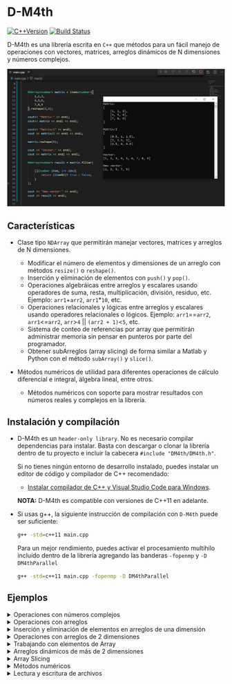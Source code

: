 # D-M4th
[![C++Version](https://img.shields.io/badge/C%2B%2B-11%2C%2014%2C%2017-blue)](C++11,14,17)
[![Build Status](https://travis-ci.org/rolando95/DM4th.svg?branch=master)](https://travis-ci.org/rolando95/DM4th)

D-M4th es una librería escrita en `C++` que métodos para un fácil manejo de operaciones con vectores, matrices, arreglos dinámicos de N dimensiones y números complejos. 

![Calculator Screenshot](resources/screenshots/DM4thScreenshot.png)

## Características
- Clase tipo `NDArray` que permitirán manejar vectores, matrices y arreglos de N dimensiones.
  - Modificar el número de elementos y dimensiones de un arreglo con métodos `resize()` o `reshape()`.
  - Inserción y eliminación de elementos con `push()` y `pop()`.
  - Operaciones algebráicas entre arreglos y escalares usando operadores de suma, resta, multiplicación, división, residuo, etc. Ejemplo: `arr1`+`arr2`, `arr1`*`10`, etc.
  - Operaciones relacionales y lógicas entre arreglos y escalares usando operadores relacionales o lógicos. Ejemplo:  `arr1`==`arr2`, `arr1`<=`arr2`, `arr`>`4` || `(arr2 + 1)`<`5`, etc.
  - Sistema de conteo de referencias por array que permitirán administrar memoria sin pensar en punteros por parte del programador.
  - Obtener subArreglos (array slicing) de forma similar a Matlab y Python con el método `subArray()` y `slice()`.

- Métodos numéricos de utilidad para diferentes operaciones de cálculo diferencial e integral, álgebra lineal, entre otros.
  - Métodos numéricos con soporte para mostrar resultados con números reales y complejos en la librería.

## Instalación y compilación
* D-M4th es un `header-only library`. No es necesario compilar dependencias para instalar. Basta con descargar o clonar la librería dentro de tu proyecto e incluir la cabecera `#include "DM4th/DM4th.h"`.

    Si no tienes ningún entorno de desarrollo instalado, puedes instalar un editor de código y compilador de C++ recomendado:
    
   *  [Instalar compilador de C++ y Visual Studio Code para Windows](https://code.visualstudio.com/docs/cpp/config-mingw).


  **NOTA:** D-M4th es compatible con versiones de C++11 en adelante.

* Si usas g++, la siguiente instrucción de compilación con `D-M4th` puede ser suficiente:

    ```sh
    g++ -std=c++11 main.cpp
    ```
    Para un mejor rendimiento, puedes activar el procesamiento multihilo incluído dentro de la librería agregando las banderas `-fopenmp` y `-D DM4thParallel`
    ```sh
    g++ -std=c++11 main.cpp -fopenmp -D DM4thParallel
    ```

## Ejemplos
<details>
<summary>Operaciones con números complejos</summary>

* Código
    ```C++
    
    #include "DM4th/DM4th.h"

    using namespace std;
    
    int main()
    {
        number a = 5+7i;
        number b = 10-2i;
        number c = -25;

        cout<< "sum:  " << a+b << endl;
        cout<< "sub:  " << a-b << endl;
        cout<< "mult: " << a*b << endl;
        cout<< "div:  " << a/b << endl;
        cout<< "sqrt: " << sqrt(c) << endl;
        cout<< "sin:  " << sin(rad(c)) << endl;
        
        cin.get();
        return 0;
    }
    ```
* Salida
    ```C++
    sum:  15+5i
    sub:  -5+9i
    mult: 64+60i
    div:  0.346154+0.769231i
    sqrt: 5i
    sin:  -0.422618
    ```
</details>

<details>
<summary>Operaciones con arreglos</summary> 

* Código
    ```C++
    #include "DM4th/DM4th.h"

    using namespace std;

    int main()
    {
        NDArray<number> arr1 = range<number>(5);
        NDArray<number> arr2 = range<number>(10,5,-1);
        number value = 10;
        
        cout<< "arr1: " << arr1 << endl;
        cout<< "arr2: " << arr2 << endl;
        cout<< "sum:  " << arr1+arr2 << endl;
        cout<< "sub:  " << arr1-arr2 << endl;
        cout<< "mult: " << arr1*arr2 << endl;
        cout<< "div:  " << arr1/value << endl;

        cin.get();
        return 0;
    }
    ```
* Salida
    ```C++
    arr1: [0, 1, 2, 3, 4]
    arr2: [10, 9, 8, 7, 6]
    sum:  [10, 10, 10, 10, 10]
    sub:  [-10, -8, -6, -4, -2]
    mult: [70]
    div:  [0, 0.1, 0.2, 0.3, 0.4]
    ```
</details>

<details>
<summary>Inserción y eliminación de elementos en arreglos de una dimensión</summary> 

* Código
    ```C++
    #include "DM4th/DM4th.h"

    using namespace std;

    int main()
    {
        NDArray<number> arr1 = items<number>(1,3,5,7,9);
        NDArray<number> arr2 = items<number>(2,4,6,8,0);
        number value = 1000;

        cout << "arr1: " << arr1 << endl;
        cout << "arr2: " << arr2 << endl << endl;

        cout << "value " << value << " inserted into arr1: ";
        arr1.push(value);
        cout << arr1 << endl << endl;

        cout << "Inserting arr2 into arr1: ";
        arr1.pushArray(arr2);
        cout << arr1 << endl << endl;

        cout << "Inserting " << -999 << " into arr1 at index 3: ";
        arr1.push(-999, 3);
        cout << arr1 << endl << endl;

        cout << "Removing some elements from arr1:" << endl;
        arr1.pop();
        cout << arr1 << endl ;

        arr1.pop(0);
        cout << arr1 << endl;

        cin.get();
        return 0;
    }
    ```
* Salida
    ```c++
    arr1: [1, 3, 5, 7, 9]
    arr2: [2, 4, 6, 8, 0]

    value 1000 inserted into arr1: [1, 3, 5, 7, 9, 1000]

    Inserting arr2 into arr1: [1, 3, 5, 7, 9, 1000, 2, 4, 6, 8, 0]

    Inserting -999 into arr1 at index 3: [1, 3, 5, -999, 7, 9, 1000, 2, 4, 6, 8, 0]

    Removing some elements from arr1:
    [1, 3, 5, -999, 7, 9, 1000, 2, 4, 6, 8]
    [3, 5, -999, 7, 9, 1000, 2, 4, 6, 8]
    ```
</details>

<details>
<summary>Operaciones con arreglos de 2 dimensiones</summary>

* Código
    ```C++
    #include "DM4th/DM4th.h"

    using namespace std;

    int main()
    {
        NDArray<number> arr1 = range<number>(10,25);
        cout << "arr1:\n" << arr1 << endl;

        arr1.reshape(3,5);
        cout << "Reshape 3x5:\n" << arr1 << endl;

        arr1.resize(3,4);
        cout << "Resize 3x4:\n" << arr1 << endl;

        arr1.resize(4,4);
        arr1(3,0) = -7i;
        cout << "Resize 4x4:\n" << arr1 << endl;

        NDArray<number> arr2 = arr1+arr1;
        cout << "arr2=arr1+arr1:\n" << arr2 << endl;

        cout << "arr2*10:\n" << arr2*10 << endl;

        cin.get();
        return 0;
    }
    ```
* Salida
    ```c++
    arr1:
    [10, 11, 12, 13, 14, 15, 16, 17, 18, 19, 20, 21, 22, 23, 24]
    Reshape 3x5:
    [
        [10, 11, 12, 13, 14],
        [15, 16, 17, 18, 19],
        [20, 21, 22, 23, 24]
    ]
    Resize 3x4:
    [
        [10, 11, 12, 13],   
        [15, 16, 17, 18],   
        [20, 21, 22, 23]
    ]
    Resize 5x5:
    [
        [10, 11, 12, 13],
        [15, 16, 17, 18],
        [20, 21, 22, 23],
        [-7i, 0, 0, 0]
    ]
    arr2=arr1+arr1:
    [
        [20, 22, 24, 26],
        [30, 32, 34, 36],
        [40, 42, 44, 46],
        [-14i, 0, 0, 0]
    ]
    arr2*10:

    [
        [200, 220, 240, 260],
        [300, 320, 340, 360],
        [400, 420, 440, 460],
        [-140i, 0, 0, 0]
    ]
    ```
</details>

<details>
<summary>Trabajando con elementos de Array</summary>

* Código
  ```C++
    #include "DM4th/DM4th.h"

    using namespace std;

    int main(){
        NDArray<number> arr1 = range<number>(10,18,2);
        NDArray<number> arr2 = zeros<number>(2,2);

        arr1.reshape(2,2);

        cout << "arr1:\n" << arr1 << endl;
        cout << "arr2:\n" << arr2 << endl << endl;

        cout << "Copying arr1 items into arr2" << endl;
        for(int x=0; x<arr1.shape(0); x++)
        {
            for(int y=0; y<arr1.shape(1); y++)
            {
                arr2(x,y) = arr1(x,y);
            }
        }
        cout << arr2 << endl << endl;

        cout << "Access to each arr2 item using a single foreach in C++" << endl;
        for(auto &x: arr2)
        {
            cout << x << endl; // Printing each item of arr2
            x = 15; // assigning 15 into each item of arr2
        }
        cout << arr2 << endl << endl;

        cout << "Another way to access each item of arr2 using a single for" << endl; 
        number value = 10;
        for(int x=0; x<arr2.data_size(); x++)
        {
            arr2.data_item(x) = value*x;
        }
        cout << arr2 << endl << endl;

        cout << "Copying arr1 items into arr2 using getCopy function" << endl;
        arr2 = arr1.getCopy();
        cout << arr2 << endl << endl;

        cin.get();
        return 0;
    }
  ```
* Salida
  ```C++
    arr1:
    [
        [10, 12],
        [14, 16]
    ]
    arr2:
    [
        [0, 0],
        [0, 0]
    ]

    Copying arr1 items into arr2
    [
        [10, 12],
        [14, 16]
    ]

    Access to each arr2 item using a single foreach in C++
    10
    12
    14
    16
    [
        [15, 15],
        [15, 15]
    ]

    Another way to access each item of arr2 using a single for
    [
        [0, 10],
        [20, 30]
    ]

    Copying arr1 items into arr2 using getCopy function
    [
        [10, 12],
        [14, 16]
    ]
  ```
</details>

<details>
<summary>Arreglos dinámicos de más de 2 dimensiones</summary>

* Código
  ```C++
    #include "DM4th/DM4th.h"

    using namespace std;

    int main()
    {
        NDArray<number> arr1 = range<number>(0,24,2);
        cout << "arr1\n" << arr1 << endl << endl;

        arr1.reshape(2,2,3);
        cout << "Reshape 2x2x3:\n" << arr1 << endl << endl;

        arr1 /= 10;
        cout << "arr1/10:\n" << arr1 << endl << endl;

        cout << "Assigning 9999 into arr2(1,0,2)" << endl;
        arr1(1,0,2) = 9999;
        cout << arr1 << endl << endl;

        arr1.reshape(2,6);
        cout << "Reshape 2x6:\n" << arr1 << endl << endl;

        cin.get();
        return 0;
    }
    ```
* Salida
    ```c++
    arr1
    [0, 2, 4, 6, 8, 10, 12, 14, 16, 18, 20, 22]

    Reshape 2x2x3:
    [
        [
            [0, 2, 4],
            [6, 8, 10]
        ],
        [
            [12, 14, 16],
            [18, 20, 22] 
        ]
    ]

    arr1/10:
    [
        [
            [0, 0.2, 0.4],
            [0.6, 0.8, 1]
        ],
        [
            [1.2, 1.4, 1.6],
            [1.8, 2, 2.2]
        ]
    ]

    Assigning 9999 into arr2(1,0,2)
    [
        [
            [0, 0.2, 0.4],
            [0.6, 0.8, 1]
        ],
        [
            [1.2, 1.4, 9999],
            [1.8, 2, 2.2]
        ]
    ]

    Reshape 2x6:
    [
        [0, 0.2, 0.4, 0.6, 0.8, 1],
        [1.2, 1.4, 9999, 1.8, 2, 2.2]
    ]
    ```
</details>

<details>
<summary>Array Slicing</summary>

* Código
    ```C++
    #include "DM4th/DM4th.h"

    using namespace std;

    int main()
    {
        NDArray<number> matrix = items<number>(
            12, 90, 34,
            78, 56, 65,
            87, 43, 21
        ).reshape(3, 3);

        cout << "Matrix:\n" << matrix << endl;

        cout << "\nGet column 1 of matrix" << endl;
        NDArray<number> vector = matrix.subArr(slice(0,3), 1);
        cout << vector << endl;

        cout << "\nSet 1000 to row 2 of matrix" << endl;
        matrix.subArr(2) = 1000;
        cout << matrix << endl;

        cout << "\nSet 3+2i to column 0 of matrix" << endl;
        matrix.subArr(slice(0,3), 0) = 3+2i;
        cout << matrix << endl;


        NDArray<number> arr1 = range<number>(10);
        NDArray<number> arr2 = items<number>(1i, 3i, 5i, 7i, 9i, 11i, 13i, 15i, 17i, 19i);
        cout << "\narr1:" << arr1 << endl;
        cout << "arr2:" << arr2 << endl;

        cout << "\nSetting 3rd, 4th and 5th elements of arr1 from some elements of arr2" << endl;
        arr1.subArr(slice(2,5)) = arr2.subArr(slice(2,5));
        cout << arr1 << endl;

        cin.get();
        return 0;
    }
    ```
* Salida
    ```C++
    Matrix:
    [
        [12, 90, 34],
        [78, 56, 65],
        [87, 43, 21]
    ]

    Get column 1 of matrix
    [90, 56, 43]

    Set 1000 to row 2 of matrix
    [
        [12, 90, 34],
        [78, 56, 65],
        [1000, 1000, 1000]
    ]

    Set 3+2i to column 0 of matrix
    [
        [3+2i, 90, 34],
        [3+2i, 56, 65],
        [3+2i, 1000, 1000]
    ]

    arr1:[0, 1, 2, 3, 4, 5, 6, 7, 8, 9]
    arr2:[i, 3i, 5i, 7i, 9i, 11i, 13i, 15i, 17i, 19i]

    Setting 3rd, 4th and 5th elements of arr1 from some elements of arr2
    [0, 1, 5i, 7i, 9i, 5, 6, 7, 8, 9]

    ```
</details>

<details>
<summary>Métodos numéricos</summary>

* Código
    ```C++
    #include "DM4th/DM4th.h"

    using namespace std;

    number myFunction(number x)
    {
        return x*x + 25;
    }

    int main()
    {
        number a = 5;
        number b = 3.5;
        number c = -0.2i;
        
        NDArray<number> polynomial = items<number>(6, 1, -1, -3);

        
        cout << "Factorial: " << factorial(a) << " " << factorial(b) << " " << factorial(c) << endl;

        // Root of f(x)=x*x+25
        cout << "Root of myFunction: " << newtonRaphson(myFunction) << endl;

        // Area of f(x)=x*x+25 [from 0 to 10]
        cout << "Integral: " << integral(myFunction, 0, 10) << endl;
    
        // All roots of f(x)=6x^(3)+x^(2)-x-3
        cout << "Roots: " << bairstowsMethod(polynomial) << endl;

        cin.get();
        return 0;
    }
    ```
* Salida
    ```c++
    Factorial: 120 11.6317 0.961947
    Root of myFunction: 5i
    Integral: 583.333
    Roots: [-0.486931+0.618327i, -0.486931-0.618327i, 0.807195]
    ```
</details>

<details>
<summary>Lectura y escritura de archivos</summary>

* Código
    ```C++
    #include "DM4th/DM4th.h"

    using namespace std;

    int main()
    {
        NDArray<number> arr1 = identity<number>(10,10);

        arr1.saveFile("example.txt"); // example.txt is created automatically if it doesn't exist

        NDArray<number> arr2;
        arr2.loadFile("example.txt");

        cout << arr2 << endl;

        cin.get();
        return 0;
    }
    ```
* Salida
    ```C++
    [
        [1, 0, 0, 0, 0, 0, 0, 0, 0, 0],
        [0, 1, 0, 0, 0, 0, 0, 0, 0, 0],
        [0, 0, 1, 0, 0, 0, 0, 0, 0, 0],
        [0, 0, 0, 1, 0, 0, 0, 0, 0, 0],
        [0, 0, 0, 0, 1, 0, 0, 0, 0, 0],
        [0, 0, 0, 0, 0, 1, 0, 0, 0, 0],
        [0, 0, 0, 0, 0, 0, 1, 0, 0, 0],
        [0, 0, 0, 0, 0, 0, 0, 1, 0, 0],
        [0, 0, 0, 0, 0, 0, 0, 0, 1, 0],
        [0, 0, 0, 0, 0, 0, 0, 0, 0, 1]
    ]
    ```
</details>